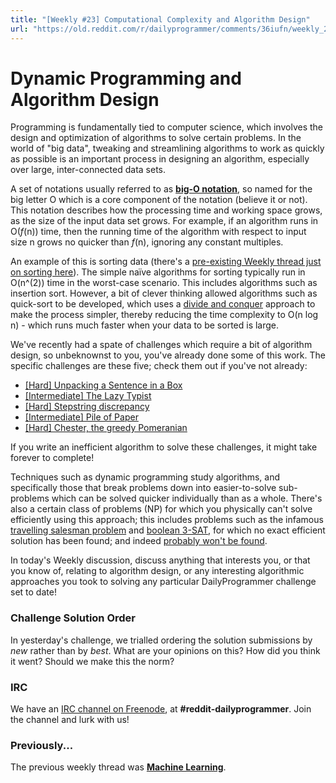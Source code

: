 ```yaml
---
title: "[Weekly #23] Computational Complexity and Algorithm Design"
url: "https://old.reddit.com/r/dailyprogrammer/comments/36iufn/weekly_23_computational_complexity_and_algorithm/"
---
```


# [](#WeeklyIcon) Dynamic Programming and Algorithm Design

Programming is fundamentally tied to computer science, which involves the design and optimization of algorithms to solve certain problems. In the world of "big data", tweaking and streamlining algorithms to work as quickly as possible is an important process in designing an algorithm, especially over large, inter-connected data sets.

A set of notations usually referred to as [**big-O notation**](http://en.wikipedia.org/wiki/Big_O_notation), so named for the big letter O which is a core component of the notation (believe it or not). This notation describes how the processing time and working space grows, as the size of the input data set grows. For example, if an algorithm runs in O(*f*(n)) time, then the running time of the algorithm with respect to input size n grows no quicker than *f*(n), ignoring any constant multiples.

An example of this is sorting data (there's a [pre-existing Weekly thread just on sorting here](http://www.reddit.com/r/dailyprogrammer/comments/2emixb/)). The simple naïve algorithms for sorting typically run in O(n^(2)) time in the worst-case scenario. This includes algorithms such as insertion sort. However, a bit of clever thinking allowed algorithms such as quick-sort to be developed, which uses a [divide and conquer](http://en.wikibooks.org/wiki/Algorithms/Divide_and_Conquer) approach to make the process simpler, thereby reducing the time complexity to O(n log n) - which runs much faster when your data to be sorted is large.

We've recently had a spate of challenges which require a bit of algorithm design, so unbeknownst to you, you've already done some of this work. The specific challenges are these five; check them out if you've not already:

* [[Hard] Unpacking a Sentence in a Box](http://www.reddit.com/r/dailyprogrammer/comments/322hh0/20150410_challenge_209_hard_unpacking_a_sentence/)
* [[Intermediate] The Lazy Typist](http://www.reddit.com/r/dailyprogrammer/comments/351b0o/)
* [[Hard] Stepstring discrepancy](http://www.reddit.com/r/dailyprogrammer/comments/358pfk/)
* [[Intermediate] Pile of Paper](http://www.reddit.com/r/dailyprogrammer/comments/35s2ds/)
* [[Hard] Chester, the greedy Pomeranian](http://www.reddit.com/r/dailyprogrammer/comments/3629st/)

If you write an inefficient algorithm to solve these challenges, it might take forever to complete!

Techniques such as dynamic programming study algorithms, and specifically those that break problems down into easier-to-solve sub-problems which can be solved quicker individually than as a whole. There's also a certain class of problems (NP) for which you physically can't solve efficiently using this approach; this includes problems such as the infamous [travelling salesman problem](http://mathworld.wolfram.com/TravelingSalesmanProblem.html) and [boolean 3-SAT](http://math.stackexchange.com/questions/86210/what-is-the-3sat-problem), for which no exact efficient solution has been found; and indeed [probably won't be found](http://www.claymath.org/millenium-problems/p-vs-np-problem).

In today's Weekly discussion, discuss anything that interests you, or that you know of, relating to algorithm design, or any interesting algorithmic approaches you took to solving any particular DailyProgrammer challenge set to date!

### Challenge Solution Order

In yesterday's challenge, we trialled ordering the solution submissions by *new* rather than by *best*. What are your opinions on this? How did you think it went? Should we make this the norm?

### IRC

We have an [IRC channel on Freenode](http://www.reddit.com/r/dailyprogrammer/comments/2dtqr7/), at **#reddit-dailyprogrammer**. Join the channel and lurk with us!

### Previously...

The previous weekly thread was [**Machine Learning**](http://www.reddit.com/r/dailyprogrammer/comments/3206mk/).